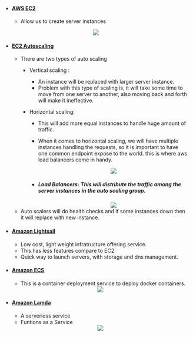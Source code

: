 - #### [AWS EC2](https://github.com/CharlesRajendran/aws-training/blob/master/aws-ec2.md)
  - Allow us to create server instances
<div align="center"><img src="https://docs.aws.amazon.com/AWSEC2/latest/UserGuide/images/overview_getting_started.png" /></div>

- #### [EC2 Autoscaling](https://github.com/CharlesRajendran/aws-training/blob/master/aws-auto-scaling.md)
  - There are two types of auto scaling
    - Vertical scaling : 
      - An instance will be replaced with larger server instance.
      - Problem with this type of scaling is, it will take some time to move from one server to another, also moving back and forth will make it ineffective.
      
    - Horizontal scaling: 
      - This will add more equal instances to handle huge amount of traffic.
      - When it comes to horizontal scaling, we will have multiple instances handling the requests, so it is important to have one common endpoint expose to the world. this is where aws load balancers come in handy.
        <div align="center"><img src="http://www.pc-freak.net/images/horizontal-vs-vertical-scaling-vertical-and-horizontal-scaling-explained-diagram.png" /></div>

      - ##### Load Balancers: This will distribute the traffic among the server instances in the auto scaling group.
        <div align="center"><img src="https://cdn-images-1.medium.com/max/751/1*XLbYqFVdgaoJdrAmSYvp4Q.jpeg" /></div>
  - Auto scalers will do health checks and if some instances down then it will replace with new instance.

- #### [Amazon Lightsail](https://github.com/CharlesRajendran/aws-training/blob/master/aws-light-sail.md)
  - Low cost, light weight infratructure offering service.
  - This has less features compare to EC2
  - Quick way to launch servers, with storage and dns management.
  
- #### [Amazon ECS](https://github.com/CharlesRajendran/aws-training/blob/master/aws-ecs.md)
  - This is a container deployment service to deploy docker containers.
  <div align="center"><img src="https://cdn-images-1.medium.com/max/1600/1*rnarETkxD7_yNCO3GNfDPg.jpeg" /></div>
  
- #### [Amazon Lamda](https://github.com/CharlesRajendran/aws-training/blob/master/aws-lambda.md)
  - A serverless service
  - Funtions as a Service
  
  <div align="center"><img src="https://i2.wp.com/blog.rambabusaravanan.com/wp-content/uploads/2017/06/send-smtp-email-using-aws-lambda.jpg?resize=791%2C391" /></div>      
